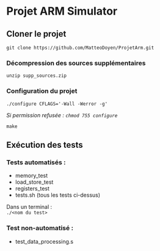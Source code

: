 # Projet ARM Simulator

## Cloner le projet
`git clone https://github.com/MatteoDoyen/ProjetArm.git`

### Décompression des sources supplémentaires
`unzip supp_sources.zip`

### Configuration du projet
`./configure CFLAGS='-Wall -Werror -g'`

_Si permission refusée : `chmod 755 configure`_

`make`

## Exécution des tests
### Tests automatisés :
* memory_test
* load_store_test
* registers_test
* tests.sh (tous les tests ci-dessus)

Dans un terminal :  
`./<nom du test>`
  
### Test non-automatisé :
* test_data_processing.s
